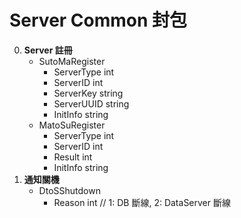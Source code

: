 Server Common 封包
=========================
0. **Server 註冊**
	- SutoMaRegister
		- ServerType int
		- ServerID   int
		- ServerKey  string
		- ServerUUID string
		- InitInfo   string
	- MatoSuRegister
		- ServerType int
		- ServerID   int
		- Result     int
		- InitInfo   string
0. **通知關機**
	- DtoSShutdown
		- Reason int // 1: DB 斷線, 2: DataServer 斷線
